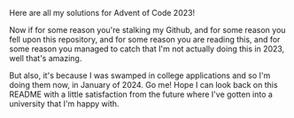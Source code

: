 Here are all my solutions for Advent of Code 2023! 

Now if for some reason you're stalking my Github, and for some reason you fell upon this repository, 
and for some reason you are reading this, and for some reason you managed to catch that I'm not 
actually doing this in 2023, well that's amazing. 

But also, it's because I was swamped in college applications and so I'm doing them now, in 
January of 2024. Go me! Hope I can look back on this README with a little satisfaction from the 
future where I've gotten into a university that I'm happy with.
